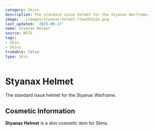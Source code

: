 ```yaml
---
category: Skins
description: The standard issue helmet for the Styanax Warframe.
image: ../images/styanax-helmet-73ee3b1e1e.png
last_updated: '2025-09-17'
name: Styanax Helmet
source: WFCD
tags:
- Skin
- Skins
tradable: false
type: Skin
---
```


# Styanax Helmet

The standard issue helmet for the Styanax Warframe.

## Cosmetic Information

**Styanax Helmet** is a skin cosmetic item for Skins.

